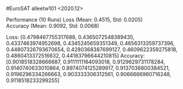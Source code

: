 #EuroSAT
alleetw101 <2020.12>

Performance (10 Runs)
Loss (Mean: 0.4515, Std: 0.0205)  
Accuracy (Mean: 0.9092, Std: 0.0068)


Loss: [0.4798467755317688, 0.4365072548389435, 0.4337463974952698, 0.4345245659351349, 0.4656313359737396, 0.44807326793670654, 0.4280368387699127, 0.4609622359275818, 0.4860413372516632, 0.44183796644210815]
Accuracy: [0.9018518328666687, 0.9111111164093018, 0.9129629731178284, 0.9140740633010864, 0.8974074125289917, 0.9137036800384521, 0.9196296334266663, 0.903333306312561, 0.9066666960716248, 0.9118518233299255]
